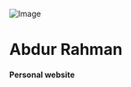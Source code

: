 ![Image](https://user-images.githubusercontent.com/116168762/196680569-d6111306-40a0-4ba0-94e9-56b2615c2100.jpg)
# Abdur Rahman
#### Personal website
